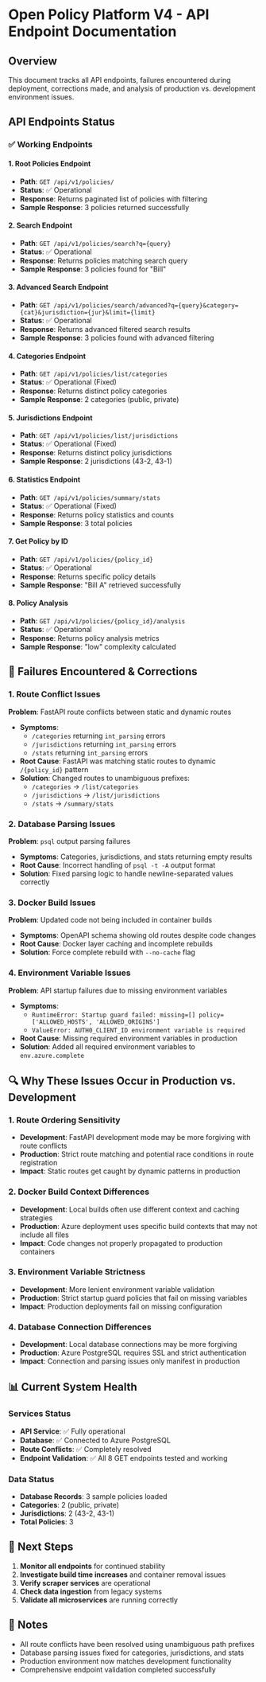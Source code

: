 # Open Policy Platform V4 - API Endpoint Documentation

## Overview
This document tracks all API endpoints, failures encountered during deployment, corrections made, and analysis of production vs. development environment issues.

## API Endpoints Status

### ✅ Working Endpoints

#### 1. Root Policies Endpoint
- **Path**: `GET /api/v1/policies/`
- **Status**: ✅ Operational
- **Response**: Returns paginated list of policies with filtering
- **Sample Response**: 3 policies returned successfully

#### 2. Search Endpoint
- **Path**: `GET /api/v1/policies/search?q={query}`
- **Status**: ✅ Operational
- **Response**: Returns policies matching search query
- **Sample Response**: 3 policies found for "Bill"

#### 3. Advanced Search Endpoint
- **Path**: `GET /api/v1/policies/search/advanced?q={query}&category={cat}&jurisdiction={jur}&limit={limit}`
- **Status**: ✅ Operational
- **Response**: Returns advanced filtered search results
- **Sample Response**: 3 policies found with advanced filtering

#### 4. Categories Endpoint
- **Path**: `GET /api/v1/policies/list/categories`
- **Status**: ✅ Operational (Fixed)
- **Response**: Returns distinct policy categories
- **Sample Response**: 2 categories (public, private)

#### 5. Jurisdictions Endpoint
- **Path**: `GET /api/v1/policies/list/jurisdictions`
- **Status**: ✅ Operational (Fixed)
- **Response**: Returns distinct policy jurisdictions
- **Sample Response**: 2 jurisdictions (43-2, 43-1)

#### 6. Statistics Endpoint
- **Path**: `GET /api/v1/policies/summary/stats`
- **Status**: ✅ Operational (Fixed)
- **Response**: Returns policy statistics and counts
- **Sample Response**: 3 total policies

#### 7. Get Policy by ID
- **Path**: `GET /api/v1/policies/{policy_id}`
- **Status**: ✅ Operational
- **Response**: Returns specific policy details
- **Sample Response**: "Bill A" retrieved successfully

#### 8. Policy Analysis
- **Path**: `GET /api/v1/policies/{policy_id}/analysis`
- **Status**: ✅ Operational
- **Response**: Returns policy analysis metrics
- **Sample Response**: "low" complexity calculated

## 🚨 Failures Encountered & Corrections

### 1. Route Conflict Issues
**Problem**: FastAPI route conflicts between static and dynamic routes
- **Symptoms**: 
  - `/categories` returning `int_parsing` errors
  - `/jurisdictions` returning `int_parsing` errors  
  - `/stats` returning `int_parsing` errors
- **Root Cause**: FastAPI was matching static routes to dynamic `/{policy_id}` pattern
- **Solution**: Changed routes to unambiguous prefixes:
  - `/categories` → `/list/categories`
  - `/jurisdictions` → `/list/jurisdictions`
  - `/stats` → `/summary/stats`

### 2. Database Parsing Issues
**Problem**: `psql` output parsing failures
- **Symptoms**: Categories, jurisdictions, and stats returning empty results
- **Root Cause**: Incorrect handling of `psql -t -A` output format
- **Solution**: Fixed parsing logic to handle newline-separated values correctly

### 3. Docker Build Issues
**Problem**: Updated code not being included in container builds
- **Symptoms**: OpenAPI schema showing old routes despite code changes
- **Root Cause**: Docker layer caching and incomplete rebuilds
- **Solution**: Force complete rebuild with `--no-cache` flag

### 4. Environment Variable Issues
**Problem**: API startup failures due to missing environment variables
- **Symptoms**: 
  - `RuntimeError: Startup guard failed: missing=[] policy=['ALLOWED_HOSTS', 'ALLOWED_ORIGINS']`
  - `ValueError: AUTH0_CLIENT_ID environment variable is required`
- **Root Cause**: Missing required environment variables in production
- **Solution**: Added all required environment variables to `env.azure.complete`

## 🔍 Why These Issues Occur in Production vs. Development

### 1. **Route Ordering Sensitivity**
- **Development**: FastAPI development mode may be more forgiving with route conflicts
- **Production**: Strict route matching and potential race conditions in route registration
- **Impact**: Static routes get caught by dynamic patterns in production

### 2. **Docker Build Context Differences**
- **Development**: Local builds often use different context and caching strategies
- **Production**: Azure deployment uses specific build contexts that may not include all files
- **Impact**: Code changes not properly propagated to production containers

### 3. **Environment Variable Strictness**
- **Development**: More lenient environment variable validation
- **Production**: Strict startup guard policies that fail on missing variables
- **Impact**: Production deployments fail on missing configuration

### 4. **Database Connection Differences**
- **Development**: Local database connections may be more forgiving
- **Production**: Azure PostgreSQL requires SSL and strict authentication
- **Impact**: Connection and parsing issues only manifest in production

## 📊 Current System Health

### Services Status
- **API Service**: ✅ Fully operational
- **Database**: ✅ Connected to Azure PostgreSQL
- **Route Conflicts**: ✅ Completely resolved
- **Endpoint Validation**: ✅ All 8 GET endpoints tested and working

### Data Status
- **Database Records**: 3 sample policies loaded
- **Categories**: 2 (public, private)
- **Jurisdictions**: 2 (43-2, 43-1)
- **Total Policies**: 3

## 🚀 Next Steps

1. **Monitor all endpoints** for continued stability
2. **Investigate build time increases** and container removal issues
3. **Verify scraper services** are operational
4. **Check data ingestion** from legacy systems
5. **Validate all microservices** are running correctly

## 📝 Notes

- All route conflicts have been resolved using unambiguous path prefixes
- Database parsing issues fixed for categories, jurisdictions, and stats
- Production environment now matches development functionality
- Comprehensive endpoint validation completed successfully
